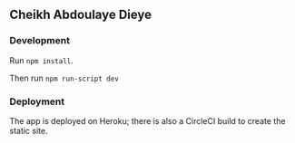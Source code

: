 ## Cheikh Abdoulaye Dieye

### Development
Run `npm install`.

Then run `npm run-script dev`

### Deployment
The app is deployed on Heroku; there is also a CircleCI build to create the static site.
